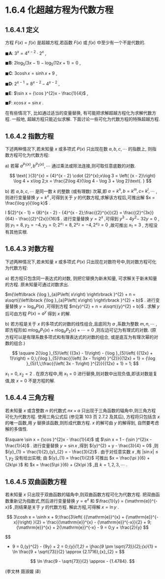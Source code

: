 # 1.6.4 化超越方程为代数方程

## 1.6.4.1 定义

方程 $F\left( x\right)  = f\left( x\right)$ 是超越方程,若函数 $F\left( x\right)$ 或 $f\left( x\right)$ 中至少有一个不是代数的.

$\blacksquare \mathbf{A}$: ${3}^{x} = {4}^{x - 2} \cdot  {2}^{x}$ ,

$\blacksquare \mathbf{B}$: $2{\log }_{5}\left( {{3x} - 1}\right)  - {\log }_{5}\left( {{12x} + 1}\right)  = 0$ ,

$\blacksquare \mathbf{C}$: $3\cosh x = \sinh x + 9$ ,

$\blacksquare \mathbf{D}$: ${2}^{x - 1} = {8}^{x - 2} - {4}^{x - 2}$ ,

$\blacksquare \mathbf{E}$: $\sin x = {\cos }^{2}x - \frac{1}{4}$ ,

$\blacksquare \mathbf{F}$: $x\cos x = \sin x$ .

在有些情况下, 比如通过适当的变量替换, 有可能把求解超越方程化为求解代数方程. 一般地, 超越方程只能近似求解. 下面讨论一些可化为代数方程的特殊超越方程.

## 1.6.4.2 指数方程

下述两种情况下,若未知量 $x$ 或多项式 $P\left( x\right)$ 只出现在数 $a, b, c,\cdots$ 的指数上, 则指数方程可化为代数方程:

a) 若幂 ${a}^{{P}_{1}\left( x\right) },{b}^{{P}_{2}\left( x\right) },\cdots$ 通过乘法或除法连接,则可取任意底数的对数.

$$
\text{ }{3}^{x} = {4}^{x - 2} \cdot  {2}^{x};x\log 3 = \left( {x - 2}\right) \log 4 + x\log 2;x = \frac{2\log 4}{\log 4 - \log 3 + \log 2}\text{. }
$$

b) 若 $a, b, c,\cdots$ 是同一数 $k$ 的整数 (或有理数) 次幂,即 $a = {k}^{n}, b = {k}^{m}, c =$ ${k}^{l},\cdots$ ,则进行变量替换 $y = {k}^{x}$ ,可得到关于 $y$ 的代数方程,求解该方程后,可推出解 $x = \frac{\log y}{\log k}$ .

I ${2}^{x - 1} = {8}^{x - 2} - {4}^{x - 2};\frac{{2}^{x}}{2} = \frac{{2}^{3x}}{64} - \frac{{2}^{2x}}{16}$ . 进行变量替换 $y = {2}^{x}$ ,可得到 ${y}^{3} - 4{y}^{2} -$ ${32y} = 0$ ,则 ${y}_{1} = 8,{y}_{2} =  - 4,{y}_{3} = 0;{2}^{{x}_{1}} = 8,{2}^{{x}_{2}} =  - 4,{2}^{{x}_{3}} = 0$ ,故可推出 ${x}_{1} = 3$ , 方程没有其他实根.

## 1.6.4.3 对数方程

下述两种情况下,若未知量 $x$ 或多项式 $P\left( x\right)$ 只出现在对数符号中,则对数方程可化为代数方程:

a) 若方程只包含同一表达式的对数, 则把它替换为新未知量, 可求解关于新未知量的方程. 原未知量可通过对数求出.

$m{\left\lbrack  {\log }_{a}P\left( x\right) \right\rbrack  }^{2} + n = a\sqrt{{\left\lbrack  {\log }_{a}P\left( x\right) \right\rbrack  }^{2} + b}$ . 进行变量替换 $y = {\log }_{a}P\left( x\right)$ ,可得到方程 $m{y}^{2} + n = a\sqrt{{y}^{2} + b}$ . 求解 $y$ 后可由方程 $P\left( x\right)  = {a}^{y}$ 得到 $x$ 的解.

b) 若方程是关于 $x$ 的多项式的对数的线性组合,且底同为 $a$ ,系数为整数 $m, n,\cdots$ ,即方程形如 $m{\log }_{a}{P}_{1}\left( x\right)  + n{\log }_{a}{P}_{2}\left( x\right)  + \cdots  = 0$ ,则左边可记为有理式的对数. (原方程可以是有理系数多项式和有理表达式的对数的组合, 或是底互为有理次幂的对数的组合.)

$$
\square 2{\log }_{5}\left( {{3x} - 1}\right)  - {\log }_{5}\left( {{12x} + 1}\right)  = 0,\;{\log }_{5}\frac{{\left( 3x - 1\right) }^{2}}{{12x} + 1} = {\log }_{5}1,\;\frac{{\left( 3x - 1\right) }^{2}}{{12x} + 1} = 1;
$$

${x}_{1} = 0,{x}_{2} = 2$ . 在原方程中,用 ${x}_{1} = 0$ 进行替换,则对数中出现负值,即该对数是复值,故 $x = 0$ 不是方程的解.

## 1.6.4.4 三角方程

若未知量 $x$ 或含整数 $n$ 的代数式 ${nx} + a$ 只出现于三角函数的辐角中,则三角方程可化为代数方程. 使用三角公式后 (参见第 103 页 2.7.2 及其后), 方程将只包括含 $x$ 的唯一函数,用 $y$ 替换该函数,则形成代数方程. $x$ 的解可由 $y$ 的解得到, 自然要考虑解的多值性.

$\square \sin x = {\cos }^{2}x - \frac{1}{4}$ 或 $\sin x = 1 - {\sin }^{2}x - \frac{1}{4}$ . 进行变量替换 $y = \sin x$ ,得到 ${y}^{2} + y - \frac{3}{4} = 0$ ,则 ${y}_{1} = \frac{1}{2},{y}_{2} =  - \frac{3}{2}$ . 由于对任意实数 $x$ ,有 $\left| {\sin x}\right|  \leq  1,{y}_{2}$ 没有给出实根; 由 ${y}_{1} = \frac{1}{2}$ 可推出 $x = \frac{\pi }{6} + {2k\pi }$ 和 $x = \frac{5\pi }{6} + {2k\pi }$ ,且 $k = 1,2,3,\cdots$ .

## 1.6.4.5 双曲函数方程

若未知量 $x$ 只出现于双曲函数的辐角中,则双曲函数方程可化为代数方程. 把双曲函数重新记为指数式,然后进行变量替换 $y = {\mathrm{e}}^{x}$ 和 $\frac{1}{y} = {\mathrm{e}}^{-x}$ ,则结果是关于 $y$ 的代数方程. 解此方程,可得解 $x = \ln y$ .

$$
3\cosh x = \sinh x + 9;\frac{3\left( {{\mathrm{e}}^{x} + {\mathrm{e}}^{-x}}\right) }{2} = \frac{{\mathrm{e}}^{x} - {\mathrm{e}}^{-x}}{2} + 9;{\mathrm{e}}^{x} + 2{\mathrm{e}}^{-x} - 9 = 0;y + \frac{2}{y}
$$

$$
- 9 = 0,{y}^{2} - {9y} + 2 = 0;{y}_{1,2} = \frac{9 \pm  \sqrt{73}}{2};{x}_{1} = \ln \frac{9 + \sqrt{73}}{2} \approx  {2.1716},{x}_{2} =
$$

$$
\ln \frac{9 - \sqrt{73}}{2} \approx   - {1.4784}.
$$

(李文林 聂淑媛 译)


